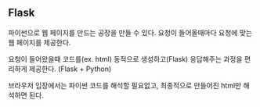 ## Flask

파이썬으로 웹 페이지를 만드는 공장을 만들 수 있다. 요청이 들어올때마다 요청에 맞는 웹 페이지를 제공한다. 

요청이 들어왔을때 코드를(ex. html) 동적으로 생성하고(Flask) 응답해주는 과정을 편리하게 제공한다. (Flask + Python)

브라우저 입장에서는 파이썬 코드를 해석할 필요없고, 최종적으로 만들어진 html만 해석하면 된다.